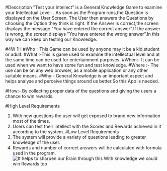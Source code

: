 #Description
"Test your Intellect" is a General Knowledge Game to examine your Intellectual Level.
.
As soon as the Program runs,the Question is displayed on the User Screen. The User then answers the Questions by choosing the Option they think is right. If the Answer is correct,the screen displays the message "You have entered the correct answer".If the answer is wrong, the screen displays "You have entered the wrong answer".In this way we can keep on testing our Knowledge.

#4W 1H
#Who :-This Game can be used by anyone may it be a kid,student or adult.
#What :-This is game used to examine the intellectual level and at the same time can be used for entertainment purposes.
#When:- It can be used when we want to have some fun and test knowledge.
#Where :- The use can be on any web browser, as a mobile application or any other suitable means.
#Why:- General Knowledge is an important aspect and helps analyse and perceive things around us better.So this App is needed.

#How:- By collecting proper data of the questions and giving the users a chance to win rewards.


#High Level Requirements
1. With new questions the user will get exposed to brand new information most of the times.
2. Users can test their intellect with the Scores and Rewards achieved in it according to the system.
#Low Level Requirements
1. The system will provide a variety of questions leading to greater knowledge of the user.
2. Rewards and number of correct answers will be calculated with formula used in the program.![It helps to sharpen our Brain through this  With knowledge we could win Rewards too](https://user-images.githubusercontent.com/98880241/153709299-762975bb-768e-4a42-a570-59f1e5294730.jpg)

